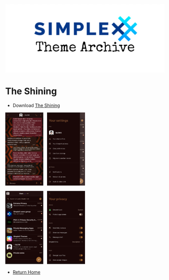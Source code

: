 <img src="../resources/SxC_themeBanner.jpg">

# The Shining

* Download [The Shining](../themes/SxC_The_ShiningV2.theme)

<img src="../screenshots/SxC_The_ShiningV201.jpg" width="120">&nbsp;&nbsp;&nbsp;<img src="../screenshots/SxC_The_ShiningV202.jpg" width="120">

<img src="../screenshots/SxC_The_ShiningV203.jpg" width="120">&nbsp;&nbsp;&nbsp;<img src="../screenshots/SxC_The_ShiningV204.jpg" width="120">

* [Return Home](/)